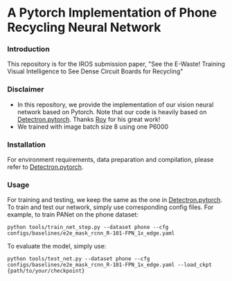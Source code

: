 # A Pytorch Implementation of Phone Recycling Neural Network

### Introduction

This repository is for the IROS submission paper, "See the E-Waste! Training Visual Intelligence to See Dense Circuit Boards for Recycling"

### Disclaimer

- In this repository, we provide the implementation of our vision neural network based on Pytorch. Note that our code is heavily based on [Detectron.pytorch](https://github.com/roytseng-tw/Detectron.pytorch). Thanks [Roy](https://github.com/roytseng-tw) for his great work!
- We trained with image batch size 8 using one P6000

### Installation

For environment requirements, data preparation and compilation, please refer to [Detectron.pytorch](https://github.com/roytseng-tw/Detectron.pytorch).

### Usage

For training and testing, we keep the same as the one in [Detectron.pytorch](https://github.com/roytseng-tw/Detectron.pytorch). To train and test our network, simply use corresponding config files. For example, to train PANet on the phone dataset:

```shell
python tools/train_net_step.py --dataset phone --cfg configs/baselines/e2e_mask_rcnn_R-101-FPN_1x_edge.yaml
```

To evaluate the model, simply use:

```shell
python tools/test_net.py --dataset phone --cfg configs/baselines/e2e_mask_rcnn_R-101-FPN_1x_edge.yaml --load_ckpt {path/to/your/checkpoint}
```
